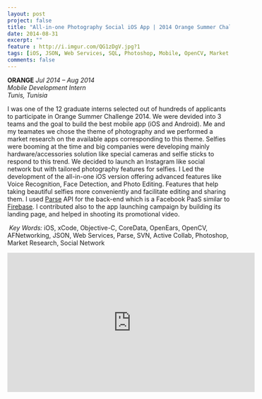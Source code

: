 ```yaml
---
layout: post
project: false
title: "All-in-one Photography Social iOS App | 2014 Orange Summer Challenge"
date: 2014-08-31
excerpt: ""
feature : http://i.imgur.com/QG1zDgV.jpg?1
tags: [iOS, JSON, Web Services, SQL, Photoshop, Mobile, OpenCV, Market Research, Social Network]
comments: false
---
```


<a href="https://www.orange.tn" target="_blank" style="text-decoration:none">__ORANGE__ </a> 
*Jul 2014 – Aug 2014*<br/>
*Mobile Development Intern*<br/>
*Tunis, Tunisia*<br/>
   

I was one of the 12 graduate interns selected out of hundreds of applicants to participate in Orange Summer Challenge 2014. We were devided into 3 teams and the goal to build the best mobile app (iOS and Android). Me and my teamates we chose the theme of photography and we performed a market research on the available apps corresponding to this theme. Selfies were booming at the time and big companies were developing mainly hardware/accessories solution like special cameras and selfie sticks to respond to this trend. We decided to launch an Instagram like social network but with tailored photography features for selfies. I Led the development of the all-in-one iOS version offering advanced features like Voice Recognition, Face Detection, and Photo Editing. Features that help taking beautiful selfies more conveniently and facilitate editing and sharing them. I used [Parse](https://parse.com) API for the back-end which is a Facebook PaaS similar to [Firebase](https://firebase.google.com). I contributed also to the app launching campaign by building its landing page, and helped in shooting its promotional video.<br/>

<i class="fa fa-key" aria-hidden="true"></i>&nbsp;*Key Words:* iOS, xCode, Objective-C, CoreData, OpenEars, OpenCV, AFNetworking, JSON, Web Services, Parse, SVN, Active Collab, Photoshop, Market Research, Social Network<br/>

<iframe width="560" height="315" src="https://www.youtube.com/embed/L8haSb9BcWE" frameborder="0" allowfullscreen></iframe><br/>








